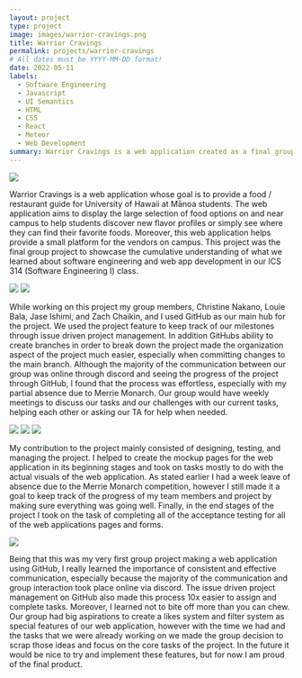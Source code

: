```yaml
---
layout: project
type: project
image: images/warrior-cravings.png
title: Warrior Cravings
permalink: projects/warrior-cravings
# All dates must be YYYY-MM-DD format!
date: 2022-05-11
labels:
  - Software Engineering
  - Javascript
  - UI Semantics
  - HTML
  - CSS
  - React 
  - Meteor
  - Web Development
summary: Warrior Cravings is a web application created as a final group project for the Software Engineering I (ICS 314) class. It aims to showcase the diverse food option provided on the UHM campus, help students discover new flavor profiles, and provide a platform for the vendors on campus.
---
```

<img class="ui round image" src="{{ site.baseurl }}/images/Screen Shot 2022-05-12 at 9.55.49 AM.png">

Warrior Cravings is a web application whose goal is to provide a food / restaurant guide for University of Hawaii at Mānoa students. The web application aims to display the large selection of food options on and near campus to help students discover new flavor profiles or simply see where they can find their favorite foods. Moreover, this web application helps provide a small platform for the vendors on campus. This project was the final group project to showcase the cumulative understanding of what we learned about software engineering and web app development in our ICS 314 (Software Engineering I) class. 

<img class="ui round image" src="{{ site.baseurl }}/images/Screen Shot 2022-05-12 at 9.56.06 AM.png">
<img class="ui round image" src="{{ site.baseurl }}/images/Screen Shot 2022-05-12 at 9.56.16 AM.png">

While working on this project my group members, Christine Nakano, Louie Bala, Jase Ishimi, and Zach Chaikin, and I used GitHub as our main hub for the project. We used the project feature to keep track of our milestones through issue driven project management. In addition GitHubs ability to create branches in order to break down the project made the organization aspect of the project much easier, especially when committing changes to the main branch. Although the majority of the communication between our group was online through discord and seeing the progress of the project through GitHub, I found that the process was effortless, especially with my partial absence due to Merrie Monarch. Our group would have weekly meetings to discuss our tasks and our challenges with our current tasks, helping each other or asking our TA for help when needed. 

<img class="ui round image" src="{{ site.baseurl }}/images/Screen Shot 2022-05-12 at 10.42.29 AM.png">
<img class="ui round image" src="{{ site.baseurl }}/images/Screen Shot 2022-05-12 at 10.42.48 AM.png">
<img class="ui round image" src="{{ site.baseurl }}/images/Screen Shot 2022-05-12 at 10.43.12 AM.png">

My contribution to the project mainly consisted of designing, testing, and managing the project. I helped to create the mockup pages for the web application in its beginning stages and took on tasks mostly to do with the actual visuals of the web application. As stated earlier I had a week leave of absence due to the Merrie Monarch competition, however I still made it a goal to keep track of the progress of my team members and project by making sure everything was going well. Finally, in the end stages of the project I took on the task of completing all of the acceptance testing for all of the web applications pages and forms. 

<img class="ui round image" src="{{ site.baseurl }}/images/Screen Shot 2022-05-12 at 9.56.27 AM.png">

Being that this was my very first group project making a web application using GitHub, I really learned the importance of consistent and effective communication, especially because the majority of the communication and group interaction took place online via discord. The issue driven project management on GitHub also made this process 10x easier to assign and complete tasks. Moreover, I learned not to bite off more than you can chew. Our group had big aspirations to create a likes system and filter system as special features of our web application, however with the time we had and the tasks that we were already working on we made the group decision to scrap those ideas and focus on the core tasks of the project. In the future it would be nice to try and implement these features, but for now I am proud of the final product.
